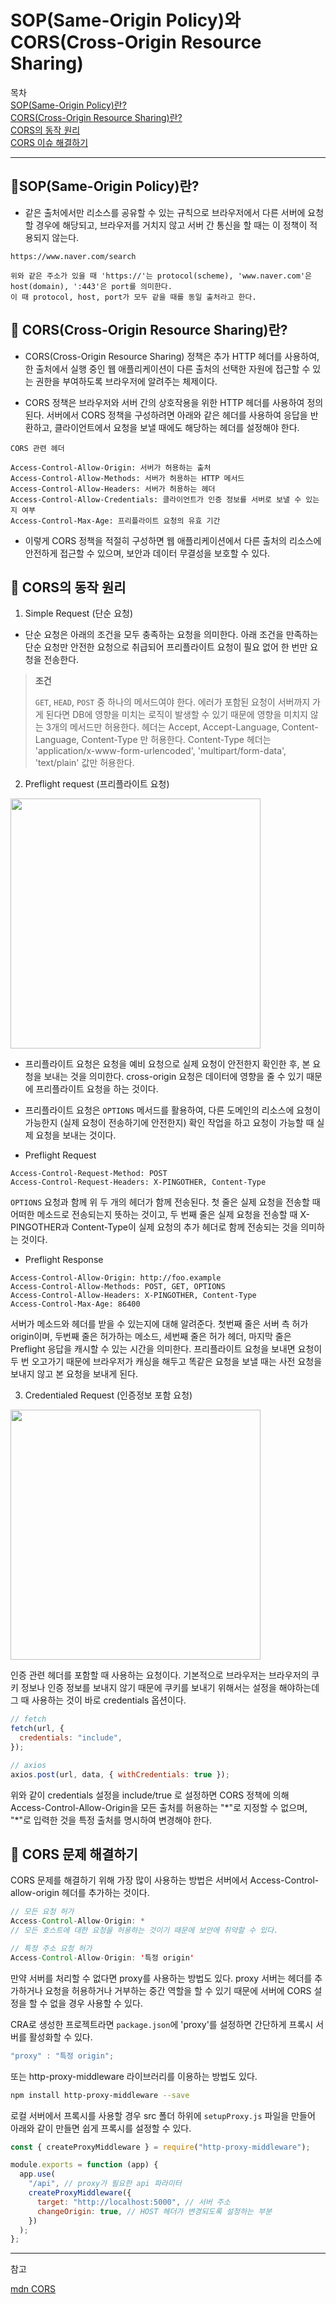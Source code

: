 # SOP(Same-Origin Policy)와 CORS(Cross-Origin Resource Sharing)

목차  
[SOP(Same-Origin Policy)란?](#📍sopsame-origin-policy란)  
[CORS(Cross-Origin Resource Sharing)란?](#📍-corscross-origin-resource-sharing란)  
[CORS의 동작 원리](#📍-cors의-동작-원리)  
[CORS 이슈 해결하기](#📍-cors-이슈-해결하기)

<hr />

## 📍SOP(Same-Origin Policy)란?

- 같은 출처에서만 리소스를 공유할 수 있는 규칙으로 브라우저에서 다른 서버에 요청할 경우에 해당되고, 브라우저를 거치지 않고 서버 간 통신을 할 때는 이 정책이 적용되지 않는다.

```
https://www.naver.com/search

위와 같은 주소가 있을 때 'https://'는 protocol(scheme), 'www.naver.com'은 host(domain), ':443'은 port를 의미한다.
이 때 protocol, host, port가 모두 같을 때를 동일 출처라고 한다.
```

## 📍 CORS(Cross-Origin Resource Sharing)란?

- CORS(Cross-Origin Resource Sharing) 정책은 추가 HTTP 헤더를 사용하여, 한 출처에서 실행 중인 웹 애플리케이션이 다른 출처의 선택한 자원에 접근할 수 있는 권한을 부여하도록 브라우저에 알려주는 체제이다.

- CORS 정책은 브라우저와 서버 간의 상호작용을 위한 HTTP 헤더를 사용하여 정의된다. 서버에서 CORS 정책을 구성하려면 아래와 같은 헤더를 사용하여 응답을 반환하고, 클라이언트에서 요청을 보낼 때에도 해당하는 헤더를 설정해야 한다.

```
CORS 관련 헤더

Access-Control-Allow-Origin: 서버가 허용하는 출처
Access-Control-Allow-Methods: 서버가 허용하는 HTTP 메서드
Access-Control-Allow-Headers: 서버가 허용하는 헤더
Access-Control-Allow-Credentials: 클라이언트가 인증 정보를 서버로 보낼 수 있는지 여부
Access-Control-Max-Age: 프리플라이트 요청의 유효 기간
```

- 이렇게 CORS 정책을 적절히 구성하면 웹 애플리케이션에서 다른 출처의 리소스에 안전하게 접근할 수 있으며, 보안과 데이터 무결성을 보호할 수 있다.

## 📍 CORS의 동작 원리

1. Simple Request (단순 요청)

- 단순 요청은 아래의 조건을 모두 충족하는 요청을 의미한다. 아래 조건을 만족하는 단순 요청만 안전한 요청으로 취급되어 프리플라이트 요청이 필요 없어 한 번만 요청을 전송한다.

> **조건**
>
> `GET`, `HEAD`, `POST` 중 하나의 메서드여야 한다. 에러가 포함된 요청이 서버까지 가게 된다면 DB에 영향을 미치는 로직이 발생할 수 있기 때문에 영향을 미치지 않는 3개의 메서드만 허용한다.
> 헤더는 Accept, Accept-Language, Content-Language, Content-Type 만 허용한다.
> Content-Type 헤더는 'application/x-www-form-urlencoded', 'multipart/form-data', 'text/plain' 값만 허용한다.

2. Preflight request (프리플라이트 요청)

<img src="https://developer.mozilla.org/en-US/docs/Web/HTTP/CORS/preflight_correct.png" width="400px">

- 프리플라이트 요청은 요청을 예비 요청으로 실제 요청이 안전한지 확인한 후, 본 요청을 보내는 것을 의미한다. cross-origin 요청은 데이터에 영향을 줄 수 있기 때문에 프리플라이트 요청을 하는 것이다.

- 프리플라이트 요청은 `OPTIONS` 메서드를 활용하여, 다른 도메인의 리소스에 요청이 가능한지 (실제 요청이 전송하기에 안전한지) 확인 작업을 하고 요청이 가능할 때 실제 요청을 보내는 것이다.

- Preflight Request

```
Access-Control-Request-Method: POST
Access-Control-Request-Headers: X-PINGOTHER, Content-Type
```

`OPTIONS` 요청과 함께 위 두 개의 헤더가 함께 전송된다. 첫 줄은 실제 요청을 전송할 때 어떠한 메소드로 전송되는지 뜻하는 것이고, 두 번째 줄은 실제 요청을 전송할 때 X-PINGOTHER과 Content-Type이 실제 요청의 추가 헤더로 함께 전송되는 것을 의미하는 것이다.

- Preflight Response

```
Access-Control-Allow-Origin: http://foo.example
Access-Control-Allow-Methods: POST, GET, OPTIONS
Access-Control-Allow-Headers: X-PINGOTHER, Content-Type
Access-Control-Max-Age: 86400
```

서버가 메소드와 헤더를 받을 수 있는지에 대해 알려준다.
첫번째 줄은 서버 측 허가 origin이며, 두번째 줄은 허가하는 메소드, 세번째 줄은 허가 헤더, 마지막 줄은 Preflight 응답을 캐시할 수 있는 시간을 의미한다. 프리플라이트 요청을 보내면 요청이 두 번 오고가기 때문에 브라우저가 캐싱을 해두고 똑같은 요청을 보낼 때는 사전 요청을 보내지 않고 본 요청을 보내게 된다.

3. Credentialed Request (인증정보 포함 요청)

<img src="https://developer.mozilla.org/en-US/docs/Web/HTTP/CORS/cred-req-updated.png" width="400px" >

인증 관련 헤더를 포함할 때 사용하는 요청이다. 기본적으로 브라우저는 브라우저의 쿠키 정보나 인증 정보를 보내지 않기 때문에 쿠키를 보내기 위해서는 설정을 해야하는데 그 때 사용하는 것이 바로 credentials 옵션이다.

```js
// fetch
fetch(url, {
  credentials: "include",
});

// axios
axios.post(url, data, { withCredentials: true });
```

위와 같이 credentials 설정을 include/true 로 설정하면 CORS 정책에 의해 Access-Control-Allow-Origin을 모든 출처를 허용하는 "\*"로 지정할 수 없으며, "\*"로 입력한 것을 특정 출처를 명시하여 변경해야 한다.

## 📍 CORS 문제 해결하기

CORS 문제를 해결하기 위해 가장 많이 사용하는 방법은 서버에서 Access-Control-allow-origin 헤더를 추가하는 것이다.

```java
// 모든 요청 허가
Access-Control-Allow-Origin: *
// 모든 호스트에 대한 요청을 허용하는 것이기 때문에 보안에 취약할 수 있다.

// 특정 주소 요청 허가
Access-Control-Allow-Origin: '특정 origin'
```

만약 서버를 처리할 수 없다면 proxy를 사용하는 방법도 있다. proxy 서버는 헤더를 추가하거나 요청을 허용하거나 거부하는 중간 역할을 할 수 있기 때문에 서버에 CORS 설정을 할 수 없을 경우 사용할 수 있다.

CRA로 생성한 프로젝트라면 `package.json`에 'proxy'를 설정하면 간단하게 프록시 서버를 활성화할 수 있다.

```js
"proxy" : "특정 origin";
```

또는 http-proxy-middleware 라이브러리를 이용하는 방법도 있다.

```bash
npm install http-proxy-middleware --save
```

로컬 서버에서 프록시를 사용할 경우 src 폴더 하위에 `setupProxy.js` 파일을 만들어 아래와 같이 만들면 쉽게 프록시를 설정할 수 있다.

```js
const { createProxyMiddleware } = require("http-proxy-middleware");

module.exports = function (app) {
  app.use(
    "/api", // proxy가 필요한 api 파라미터
    createProxyMiddleware({
      target: "http://localhost:5000", // 서버 주소
      changeOrigin: true, // HOST 헤더가 변경되도록 설정하는 부분
    })
  );
};
```

<hr />

참고

[mdn CORS](https://developer.mozilla.org/ko/docs/Web/HTTP/CORS)
